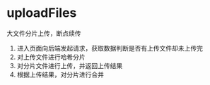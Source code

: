 # uploadFiles
大文件分片上传，断点续传

1. 进入页面向后端发起请求，获取数据判断是否有上传文件却未上传完
2. 对上传文件进行哈希分片
3. 对分片文件进行上传，并返回上传结果
4. 根据上传结果，对分片进行合并